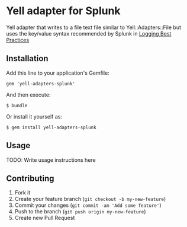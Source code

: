 # Yell adapter for Splunk

Yell adapter that writes to a file text file similar to Yell::Adapters::File but
uses the key/value syntax recommended by Splunk in 
[Logging Best Practices](http://dev.splunk.com/view/logging/SP-CAAADP6)

## Installation

Add this line to your application's Gemfile:

    gem 'yell-adapters-splunk'

And then execute:

    $ bundle

Or install it yourself as:

    $ gem install yell-adapters-splunk

## Usage

TODO: Write usage instructions here

## Contributing

1. Fork it
2. Create your feature branch (`git checkout -b my-new-feature`)
3. Commit your changes (`git commit -am 'Add some feature'`)
4. Push to the branch (`git push origin my-new-feature`)
5. Create new Pull Request
